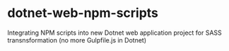 # dotnet-web-npm-scripts
Integrating NPM scripts into new Dotnet web application project for SASS transnsformation (no more Gulpfile.js in Dotnet)
